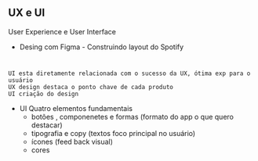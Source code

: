 ## UX e UI

User Experience e User Interface

* Desing com Figma - Construindo layout do Spotify


# 
    UI esta diretamente relacionada com o sucesso da UX, ótima exp para o usuário 
    UX design destaca o ponto chave de cada produto 
    UI criação do design


* UI Quatro elementos fundamentais
    - botões , componenetes e formas (formato do app o que quero destacar)
    - tipografia e copy (textos foco principal no usuário) 
    - ícones (feed back visual)
    - cores 

    
